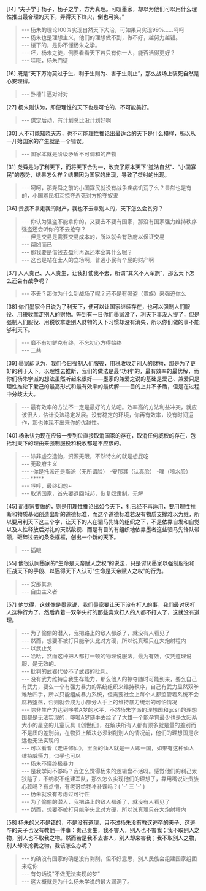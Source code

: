 
[14] “夫子学于杨子，杨子之学，方为真理。可叹墨家，却以为他们可以用什么理性推出最合理的天下，弄得天下烽火，倒也可笑。”
>--- 杨朱的理论100%实现自然天下大治，可如果只实现99%……呵呵<br>
>--- 杨朱也是理想主义，他们的理想做不到，做不好，越努力越错。<br>
>--- 楼下的，是你不懂杨朱之学。<br>
>--- 呸，杨朱之徒，倒要看看天下若只有你一人，能否活得更好？<br>
>--- 哇哦，杨朱门徒<br>

[16] 既是“天下万物莫过于生、利于生则为、害于生则止”，那么战场上装死自然是心安理得。
>--- 卧槽牛逼对对对<br>

[27] 杨朱则认为，即便理性的天下也是可怕的，不可能美好。
>--- 谋定后动，有计划总比没计划好啊<br>

[30] 人不可能知晓天志，也不可能理性推论出最适合的天下是什么模样，所以从一开始国家的产生就是一个错误。
>--- 国家本就是阶级矛盾不可调和的产物<br>

[31] 尧舜是为了利天下，而将天下合为一，改变了原本天下“道法自然”、“小国寡民”的态势，结果怎么样？结果因为国家的出现，导致了桀纣的出现。
>--- 呵呵，那尧舜之前的小国寡民就没有战争疾病饥荒了么？显然也是有的，小国寡民相互掠夺杀死对方抢夺奴隶<br>

[36] 贵族不拿走我的财产，我也不去拿别人的，天下怎么会贫穷？
>--- 你认为强盗不能拿你的，又要去不要有国家，那没有国家强力维持秩序强盗还会听你的不去抢夺？<br>
>--- 但是交易是需要交易成本的，所以就会有政府以保证交易<br>
>--- 帮凶而已<br>
>--- 那我要是借钱去盈利再返还本金算什么呢？<br>
>--- 这也是站在士人的立场啊，普通小民有个屁的财产啊<br>

[37] 人人贵己、人人贵生，让我打仗我不去，所谓“其义不入军旅”，那么天下怎么还会有战争呢？
>--- 不去？那你为什么到战场了呢？还不是有强盗（贵族）来强迫你么<br>

[38] 你们墨家今日说为了利天下，便可以让国家继续存在，也可以强制人们服役、用税收拿走别人的财物。等到有一日你们墨家没了，利天下事没人提了，但是强制人们服役、用税收拿走别人财物的天下习惯却没有消失，所以你们做的事不能够利天下。
>--- 靡不有初鲜克有终，不忘初心方得始终<br>
>--- 二共<br>

[39] 墨家却认为，我们今日强制人们服役，用税收收走别人的财物，那是为了更好的利于天下，以理性去推断，我们的做法是最“功利”的，最有效率的最优解，而你们杨朱学派的想法虽然听起来很好——墨家的兼爱之说的基础是爱己、兼爱只是理性推论下爱己的最高形式和最有效率的最优解——目的上并不矛盾，但是在过程中分歧太大。
>--- 最有效率的方法不一定是最好的方法吧。效率高的方法利益冲突，就应该很大，估计没法稳定发展。没有稳定的环境，你再有效率，没有时间运作，那也体现不出来你的优越性。<br>

[40] 杨朱认为现在应该一步到位直接取消国家的存在，取消任何威权的存在，包括利天下的理由来强制服役和税收都是不应该的。
>--- 除非虚空造物，资源无限，不然特么的就是想屁吃<br>
>--- 无政府主义<br>
>--- -你是托派还是斯派（无所谓脸）
-安那其（认真脸）
-噗（喷水脸）<br>
>--- *****<br>
>--- 哼哼，最终幻想~<br>
>--- 取消国家，首先要退回城邦，恢复奴隶制。无解<br>

[45] 而墨家要做的，则是用理性推论出如今天下，礼已经不再适用，要用理性推断和物质基础创造出新的道德标准，而这个道德标准若没有物质支撑难以为继，所以要用利天下这三个字，让天下的人在驷马先锋的组织之下，不是依靠自发和自觉以及人性释放后对礼的天然敌视、而是有目的有组织地依靠墨者这些驷马先锋队带领，砸碎过去的条条框框，创出一个新的天下。
>--- 插眼<br>

[55] 他很认同墨家的“生命是天帝赋人之权”的说法，只是讨厌墨家以强制服役和征战天下的手段、以逼得天下人认可“生命是天帝赋人之权”的行为。
>--- 安那其派<br>
>--- 自由主义者<br>

[57] 他觉得，这就像是墨家说，我们墨家要让天下没有打人的事，我们最讨厌打人这种行为了，然后靠着一双拳头打的那些喜欢打人的人都不打人了，这就没有道理。
>--- 为了偷偷的潜入，我把路上的敌人都杀了，就没有人看见了<br>
>--- 然而，想要不被打只能拳头比对方硬，所以说真理只在大炮射程内<br>
>--- 以武止戈<br>
>--- 哈哈，然而这种把人都打一顿的物理说服法，最为有效，仅凭道理说服，是无效的。<br>
>--- 批判的武器代替不了武器的批判。<br>
>--- 没有武力维持自我生存能力，那么他人的掠夺随时可能到来，要么自己有武力，要么一个有强力暴力的系统组织来维持秩序，自己有武力显然双拳难敌四手，所以只能组成暴力系统，但需要社会上每个人都监管着系统不会腐朽堕落，否则就会成为小部分人手上的维持暴力统治的可怕情况<br>
>--- 除非生产力达到哆啦A梦的水平，不然杨朱学派的理想国和gcsh的理想国都是无法实现的，哆啦A梦随手丢给了了大雄一个能孕育最少也是太阳系大小的星空的儿童玩具《创世纪》，在解决所有人都有顶多就是量的差别而不是质的差别前，在物资上解决必须剥削别人的情况前，他们的理想国是永远也无法实现的<br>
>--- 可以看看《走进修仙》，里面的仙人就是一人即一国，如果有这种仙人维持威慑力，似乎也可以<br>
>--- 杨朱不懂终极暴力<br>
>--- 是我学问不够吗？我怎么觉得杨朱的逻辑盘不活呀。感觉他们的利己太狭隘了，不纳税不组建军队，那么怎么实现他们的理想了，靠用嘴说让贵族心软吗？有点懵，有老哥给我补补课吗？( '-' 三 '-' )<br>
>--- 杨朱就没有考虑过可行性<br>
>--- 为了偷偷的潜入，我把路上的敌人都杀了，就没有人看见了<br>
>--- 然而，想要不被打只能拳头比对方硬，所以说真理只在大炮射程内<br>

[58] 杨朱的义不是错的，不是没有道理，只不过杨朱没有教这逃卒的夫子、这逃卒的夫子也没有教他一件事：贵己贵生，我不害人，别人也不害我；我不取别人之物，别人也不取我之物。然而若是我不去害人，别人却来害我；我不取别人之物，别人却来抢我之物，我该怎么办呢？
>--- 的确没有国家的确是没有剥削，但不好意思，别人民族会组建国家组团来吃你<br>
>--- 有句话说"不做无法实现的梦”<br>
>--- 这大概就是为什么杨朱学说的最大漏洞了。<br>
